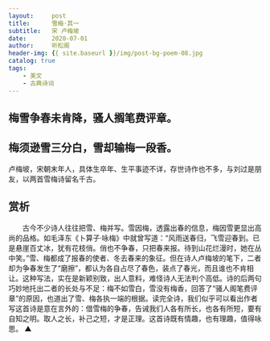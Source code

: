 ```yaml
---
layout:     post
title:      雪梅·其一
subtitle:   宋 卢梅坡
date:       2020-07-01
author:     听松阁
header-img: {{ site.baseurl }}/img/post-bg-poem-08.jpg
catalog: true
tags:
    - 美文
    - 古典诗词
---
```


## 梅雪争春未肯降，骚人搁笔费评章。

## 梅须逊雪三分白，雪却输梅一段香。





卢梅坡，宋朝末年人，具体生卒年、生平事迹不详，存世诗作也不多，与刘过是朋友，以两首雪梅诗留名千古。





## 赏析

　　古今不少诗人往往把雪、梅并写。雪因梅，透露出春的信息，梅因雪更显出高尚的品格。如毛泽东《卜算子·咏梅》中就曾写道：“风雨送春归，飞雪迎春到。已是悬崖百丈冰，犹有花枝俏。俏也不争春，只把春来报。待到山花烂漫时，她在丛中笑。”雪、梅都成了报春的使者、冬去春来的象征。但在诗人卢梅坡的笔下，二者却为争春发生了“磨擦”，都认为各自占尽了春色，装点了春光，而且谁也不肯相让。这种写法，实在是新颖别致，出人意料，难怪诗人无法判个高低。诗的后两句巧妙地托出二者的长处与不足：梅不如雪白，雪没有梅香，回答了“骚人阁笔费评章”的原因，也道出了雪、梅各执一端的根据。读完全诗，我们似乎可以看出作者写这首诗是意在言外的：借雪梅的争春，告诫我们人各有所长，也各有所短，要有自知之明。取人之长，补己之短，才是正理。这首诗既有情趣，也有理趣，值得咏思。 ▲
